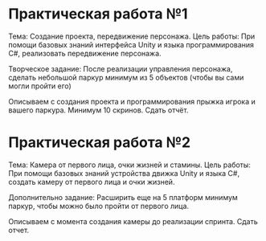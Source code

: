 # Практическая работа №1

Тема: Создание проекта, передвижение персонажа.
Цель работы: При помощи базовых знаний интерфейса Unity и языка программирования С#, реализовать передвижение персонажа.

Творческое задание: После реализации управления персонажа, сделать небольшой паркур минимум из 5 объектов (чтобы вы сами могли пройти его)

Описываем с создания проекта и программирования прыжка игрока и вашего паркура. Минимум 10 скринов. Сдать отчёт.

# Практическая работа №2

Тема: Камера от первого лица, очки жизней и стамины.
Цель работы: При помощи базовых знаний устройства движка Unity и языка C#, создать камеру от первого лица и очки жизней.

Дополнительно задание: Расширить еще на 5 платформ минимум паркур, чтобы можно было пройти от первого лица.

Описываем с момента создания камеры до реализации спринта. Сдать отчет.
